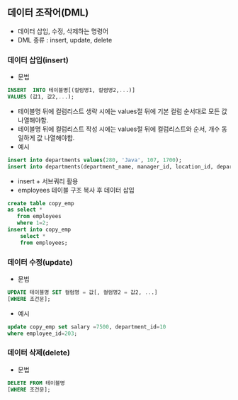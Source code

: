 ## 데이터 조작어(DML)
- 데이터 삽입, 수정, 삭제하는 명령어
- DML 종류 : insert, update, delete

### 데이터 삽입(insert)
- 문법
```sql
INSERT  INTO 테이블명[(컬럼명1, 컬렴명2,...)]
VALUES (값1, 값2,...);
```
- 테이블명 뒤에 컬럼리스트 생략 시에는 values절 뒤에 기본 컬럼 순서대로 모든 값 나열해야함.
- 테이블명 뒤에 컬럼리스트 작성 시에는 values절 뒤에 컬럼리스트와 순서, 개수 동일하게 값 나열해야함.
- 예시
```sql
insert into departments values(280, 'Java', 107, 1700);
insert into departments(department_name, manager_id, location_id, department_id) values('MySQL', 200, 1700, 290);
```
- insert + 서브쿼리 활용
- employees 테이블 구조 복사 후 데이터 삽입
```sql
create table copy_emp
as select *
   from employees
   where 1=2;
insert into copy_emp
	select *
    from employees;
```
### 데이터 수정(update)
- 문법
```sql
UPDATE 테이블명 SET 컬럼명 = 값[, 컬럼명2 = 값2, ...]
[WHERE 조건문];
```
- 예시
```sql
update copy_emp set salary =7500, department_id=10
where employee_id=203;
```
### 데이터 삭제(delete)
- 문법
```sql
DELETE FROM 테이블명
[WHERE 조건문];
```